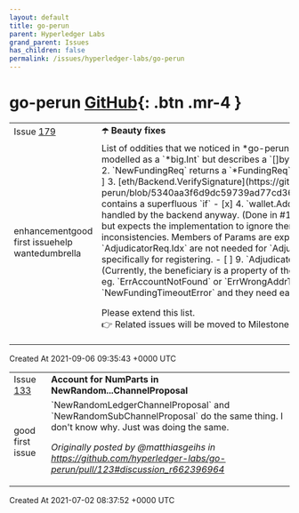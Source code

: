 ```yaml
---
layout: default
title: go-perun
parent: Hyperledger Labs
grand_parent: Issues
has_children: false
permalink: /issues/hyperledger-labs/go-perun
---
```


# go-perun <span class="fs-3 right-align">[GitHub](https://github.com/hyperledger-labs/go-perun){: .btn .mr-4 }</span>


<div>
    <table>
        <tr>
            <td>
                Issue <a href="https://github.com/hyperledger-labs/go-perun/issues/179" class=".btn">179</a>
            </td>
            <td>
                <b>
                    ☂️ Beauty fixes
                </b>
            </td>
        </tr>
        <tr>
            <td>
                <span class="chip">enhancement</span><span class="chip">good first issue</span><span class="chip">help wanted</span><span class="chip">umbrella</span>
            </td>
            <td>
                List of oddities that we noticed in *go-perun* will be collected here for triage:
- [ ] 1. `channel.Nonce` is modelled as a `*big.Int` but describes a `[]byte` which can cause issues with negative number encoding.
- [ ] 2. `NewFundingReq` returns a `*FundingReq` (per convention) but `Funder.Fund` accepts a `FundingReq`.
- [ ] 3. [eth/Backend.VerifySignature](https://github.com/hyperledger-labs/go-perun/blob/5340aa3f6d9dc59739ad77cd362e0962de435024/backend/ethereum/wallet/backend.go#L69) contains a superfluous `if`
- [x] 4. `wallet.Address` needs only to be an `Encoder`, not `Serializer`. Decoding is handled by the backend anyway. (Done in #194)
- [ ] 5. `channel/backend.Verify` gets passed in `Params` but expects the implementation to ignore them.
- [ ] 6. `Params.ID` should be calculated on the fly to avoid inconsistencies. Members of Params are exported, but should be read only.
- [ ] 7. `AdjudicatorReq.Acc` and `AdjudicatorReq.Idx` are not needed for `Adjudicator.Register`. We could create `type RegisterReq` specifically for registering.
- [ ] 9. `Adjudicator.Withdraw` could take the beneficiary as a parameter. (Currently, the beneficiary is a property of the adjudicator.)
- [ ] 10. Add custom errors to the wallet interface: eg. `ErrAccountNotFound` or `ErrWrongAddrType`.
- [ ] 11. Add `NewAssetFundingError` since we also have `NewFundingTimeoutError` and they need each other.
- [ ] 12. Add `NewAdjudicatorReq`.

Please extend this list.  
:point_right: Related issues will be moved to Milestone *Beautification*.
            </td>
        </tr>
    </table>
    <div class="right-align">
        Created At 2021-09-06 09:35:43 +0000 UTC
    </div>
</div>

<div>
    <table>
        <tr>
            <td>
                Issue <a href="https://github.com/hyperledger-labs/go-perun/issues/133" class=".btn">133</a>
            </td>
            <td>
                <b>
                    Account for NumParts in NewRandom...ChannelProposal
                </b>
            </td>
        </tr>
        <tr>
            <td>
                <span class="chip">good first issue</span>
            </td>
            <td>
                `NewRandomLedgerChannelProposal` and `NewRandomSubChannelProposal` do the same thing. I don't know why. Just was doing the same.

_Originally posted by @matthiasgeihs in https://github.com/hyperledger-labs/go-perun/pull/123#discussion_r662396964_
            </td>
        </tr>
    </table>
    <div class="right-align">
        Created At 2021-07-02 08:37:52 +0000 UTC
    </div>
</div>

